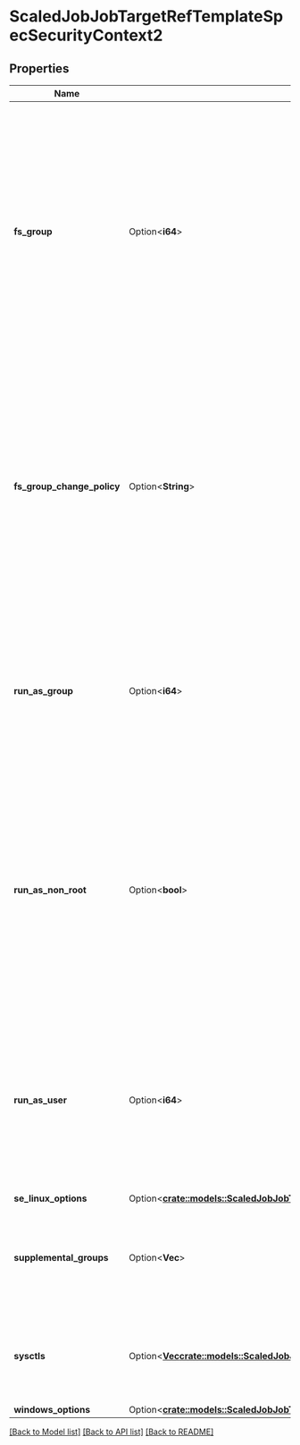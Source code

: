 # ScaledJobJobTargetRefTemplateSpecSecurityContext2

## Properties

Name | Type | Description | Notes
------------ | ------------- | ------------- | -------------
**fs_group** | Option<**i64**> | A special supplemental group that applies to all containers in a pod. Some volume types allow the Kubelet to change the ownership of that volume to be owned by the pod:   1. The owning GID will be the FSGroup 2. The setgid bit is set (new files created in the volume will be owned by FSGroup) 3. The permission bits are OR'd with rw-rw----   If unset, the Kubelet will not modify the ownership and permissions of any volume. | [optional]
**fs_group_change_policy** | Option<**String**> | fsGroupChangePolicy defines behavior of changing ownership and permission of the volume before being exposed inside Pod. This field will only apply to volume types which support fsGroup based ownership(and permissions). It will have no effect on ephemeral volume types such as: secret, configmaps and emptydir. Valid values are \"OnRootMismatch\" and \"Always\". If not specified defaults to \"Always\". | [optional]
**run_as_group** | Option<**i64**> | The GID to run the entrypoint of the container process. Uses runtime default if unset. May also be set in SecurityContext.  If set in both SecurityContext and PodSecurityContext, the value specified in SecurityContext takes precedence for that container. | [optional]
**run_as_non_root** | Option<**bool**> | Indicates that the container must run as a non-root user. If true, the Kubelet will validate the image at runtime to ensure that it does not run as UID 0 (root) and fail to start the container if it does. If unset or false, no such validation will be performed. May also be set in SecurityContext.  If set in both SecurityContext and PodSecurityContext, the value specified in SecurityContext takes precedence. | [optional]
**run_as_user** | Option<**i64**> | The UID to run the entrypoint of the container process. Defaults to user specified in image metadata if unspecified. May also be set in SecurityContext.  If set in both SecurityContext and PodSecurityContext, the value specified in SecurityContext takes precedence for that container. | [optional]
**se_linux_options** | Option<[**crate::models::ScaledJobJobTargetRefTemplateSpecSecurityContext2SeLinuxOptions**](ScaledJob_jobTargetRef_template_spec_securityContext_2_seLinuxOptions.md)> |  | [optional]
**supplemental_groups** | Option<**Vec<i64>**> | A list of groups applied to the first process run in each container, in addition to the container's primary GID.  If unspecified, no groups will be added to any container. | [optional]
**sysctls** | Option<[**Vec<crate::models::ScaledJobJobTargetRefTemplateSpecSecurityContext2Sysctls>**](ScaledJob_jobTargetRef_template_spec_securityContext_2_sysctls.md)> | Sysctls hold a list of namespaced sysctls used for the pod. Pods with unsupported sysctls (by the container runtime) might fail to launch. | [optional]
**windows_options** | Option<[**crate::models::ScaledJobJobTargetRefTemplateSpecSecurityContext2WindowsOptions**](ScaledJob_jobTargetRef_template_spec_securityContext_2_windowsOptions.md)> |  | [optional]

[[Back to Model list]](../README.md#documentation-for-models) [[Back to API list]](../README.md#documentation-for-api-endpoints) [[Back to README]](../README.md)


